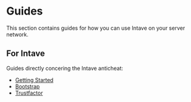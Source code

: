 # Guides

This section contains guides for how you can use Intave on your server network.

## For Intave

Guides directly concering the Intave anticheat:

* [Getting Started](/guides/i01-getting-started.html)
* [Bootstrap](/guides/i02-bootstrap.html#what-does-this-do)
* [Trustfactor](/guides/i08-trustfactor.html)